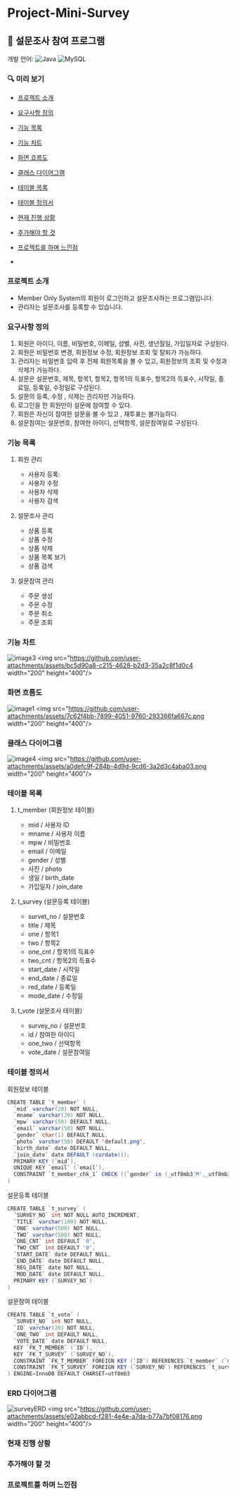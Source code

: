 # Project-Mini-Survey

## 📝 설문조사 참여 프로그램

개발 언어: ![Java](https://img.shields.io/badge/java-0B243B.svg?style=for-the-badge&logo=java&logoColor=white) 
        ![MySQL](https://img.shields.io/badge/mysql-4479A1.svg?style=for-the-badge&logo=mysql&logoColor=white)

### 🔍 미리 보기
- [프로젝트 소개](#-프로젝트-소개)
- [요구사항 정의](#-요구사항-정의)
- [기능 목록](#-기능-목록)
- [기능 차트](#-기능-차트)
- [화면 흐름도](#-화면-흐름도)
- [클래스 다이어그램](#-클래스-다이어그램)
- [테이블 목록](#-테이블-목록)
- [테이블 정의서](#-테이블-정의서)
- [현재 진행 상황](#-현재-진행-상황)
- [추가해야 할 것](#추가해야-할-것)
- [프로젝트를 하며 느낀점](#-프로젝트를-하며-느낀점)

- 
### 프로젝트 소개
- Member Only System의 회원이 로그인하고 설문조사하는 프로그램입니다.
- 관리자는 설문조사를 등록할 수 있습니다.
 
### 요구사항 정의

1. 회원은 아이디, 이름, 비밀번호, 이메일, 성별, 사진, 생년월일, 가입일자로 구성된다.
2. 회원은 비밀번호 변경, 회원정보 수정, 회원정보 조회 및 탈퇴가 가능하다.
3. 관리자는 비밀번호 입력 후 전체 회원목록을 볼 수 있고,  회원정보의 조회 및 수정과 삭제가 가능하다.
4. 설문은 설문번호, 제목, 항목1, 항목2, 항목1의 득표수, 항목2의 득표수, 시작일, 종료일, 등록일, 수정일로 구성된다.
6. 설문의 등록, 수정 , 삭제는 관리자만 가능하다. 
7. 로그인을 한 회원만이 설문에 참여할 수 있다.
7. 회원은 자신이 참여한 설문을 볼 수 있고 , 재투표는 불가능하다.
8. 설문참여는 설문번호, 참여한 아이디, 선택항목, 설문참여일로 구성된다.

### 기능 목록

1. 회원 관리
   - 사용자 등록: 
   - 사용자 수정
   - 사용자 삭제
   - 사용자 검색

2. 설문조사 관리
   - 상품 등록
   - 상품 수정
   - 상품 삭제
   - 상품 목록 보기
   - 상품 검색

3. 설문참여 관리
   - 주문 생성
   - 주문 수정
   - 주문 취소
   - 주문 조회

### 기능 차트
![image3](https://github.com/user-attachments/assets/bc5d90a8-c215-4628-b2d3-35a2c8f1d0c4)
<img src="https://github.com/user-attachments/assets/bc5d90a8-c215-4628-b2d3-35a2c8f1d0c4 width="200" height="400"/>

### 화면 흐름도
![image1](https://github.com/user-attachments/assets/7c62f4bb-7899-4051-9760-293366fa667c)
<img src="https://github.com/user-attachments/assets/7c62f4bb-7899-4051-9760-293366fa667c.png  width="200" height="400"/>

### 클래스 다이어그램
![image4](https://github.com/user-attachments/assets/a0defc9f-284b-4d9d-9cd6-3a2d3c4aba03)
<img src="https://github.com/user-attachments/assets/a0defc9f-284b-4d9d-9cd6-3a2d3c4aba03.png  width="200" height="400"/>

### 테이블 목록

1. t_member (회원정보 테이블)
   - mid / 사용자 ID
   - mname / 사용자 이름
   - mpw / 비밀번호
   - email / 이메일
   - gender / 성별
   - 사진 / photo
   - 생일 / birth_date
   - 가입일자 / join_date

2. t_survey (설문등록 테이블)
   - survet_no / 설문번호
   - title / 제목
   - one / 항목1
   - two / 항목2
   - one_cnt / 항목1의 득표수
   - two_cnt / 항목2의 득표수
   - start_date / 시작일
   - end_date / 종료일
   - red_date / 등록일
   - mode_date / 수정일
   
3. t_vote (설문조사 테이블)
   - survey_no / 설문번호
   - id / 참여한 아이디
   - one_two / 선택항목
   - vote_date / 설문참여일
  
### 테이블 정의서

회원정보 테이블
```java
CREATE TABLE `t_member` (
  `mid` varchar(20) NOT NULL,
  `mname` varchar(20) NOT NULL,
  `mpw` varchar(50) DEFAULT NULL,
  `email` varchar(50) NOT NULL,
  `gender` char(1) DEFAULT NULL,
  `photo` varchar(50) DEFAULT 'default.png',
  `birth_date` date DEFAULT NULL,
  `join_date` date DEFAULT (curdate()),
  PRIMARY KEY (`mid`),
  UNIQUE KEY `email` (`email`),
  CONSTRAINT `t_member_chk_1` CHECK ((`gender` in (_utf8mb3'M',_utf8mb3'F')))
) 
```

설문등록 테이블
```java
CREATE TABLE `t_survey` (
  `SURVEY_NO` int NOT NULL AUTO_INCREMENT,
  `TITLE` varchar(100) NOT NULL,
  `ONE` varchar(500) NOT NULL,
  `TWO` varchar(500) NOT NULL,
  `ONE_CNT` int DEFAULT '0',
  `TWO_CNT` int DEFAULT '0',
  `START_DATE` date DEFAULT NULL,
  `END_DATE` date DEFAULT NULL,
  `REG_DATE` date NOT NULL,
  `MOD_DATE` date DEFAULT NULL,
  PRIMARY KEY (`SURVEY_NO`)
) 
```

설문참여 테이블
```java
CREATE TABLE `t_vote` (
  `SURVEY_NO` int NOT NULL,
  `ID` varchar(20) NOT NULL,
  `ONE_TWO` int DEFAULT NULL,
  `VOTE_DATE` date DEFAULT NULL,
  KEY `FK_T_MEMBER` (`ID`),
  KEY `FK_T_SURVEY` (`SURVEY_NO`),
  CONSTRAINT `FK_T_MEMBER` FOREIGN KEY (`ID`) REFERENCES `t_member` (`mid`),
  CONSTRAINT `FK_T_SURVEY` FOREIGN KEY (`SURVEY_NO`) REFERENCES `t_survey` (`SURVEY_NO`) ON DELETE CASCADE
) ENGINE=InnoDB DEFAULT CHARSET=utf8mb3
```

### ERD 다이어그램
 
  ![surveyERD](https://github.com/user-attachments/assets/e02abbcd-f281-4e4e-a7da-b77a7bf08176)
<img src="https://github.com/user-attachments/assets/e02abbcd-f281-4e4e-a7da-b77a7bf08176.png  width="200" height="400"/>

  ### 현재 진행 상황

  ### 추가해야 할 것

  ### 프로젝트를 하며 느낀점
